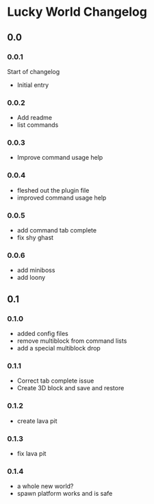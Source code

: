 # Lucky World Changelog

## 0.0

### 0.0.1

Start of changelog

* Initial entry

### 0.0.2

* Add readme
* list commands

### 0.0.3

* Improve command usage help

### 0.0.4

* fleshed out the plugin file
* improved command usage help

### 0.0.5

* add command tab complete
* fix shy ghast

### 0.0.6

* add miniboss
* add loony

## 0.1

### 0.1.0

* added config files
* remove multiblock from command lists
* add a special multiblock drop

### 0.1.1

* Correct tab complete issue
* Create 3D block and save and restore

### 0.1.2

* create lava pit

### 0.1.3

* fix lava pit

### 0.1.4

* a whole new world?
* spawn platform works and is safe

